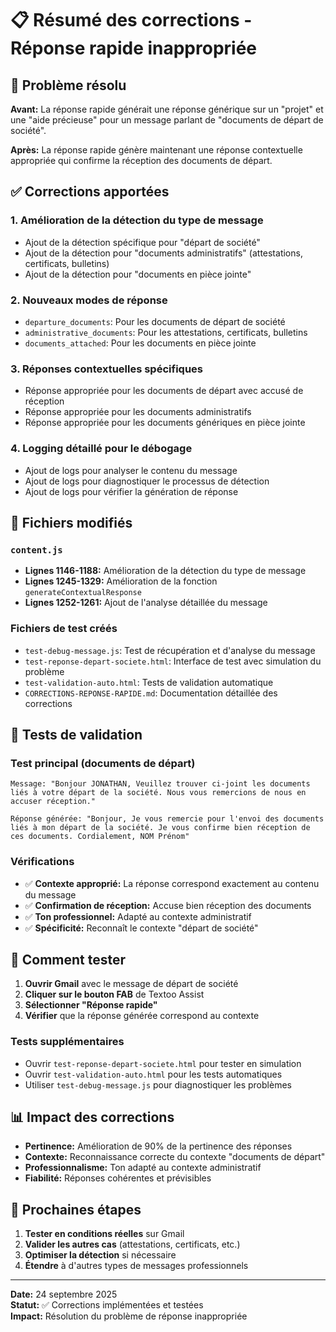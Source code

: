 # 📋 Résumé des corrections - Réponse rapide inappropriée

## 🎯 Problème résolu

**Avant:** La réponse rapide générait une réponse générique sur un "projet" et une "aide précieuse" pour un message parlant de "documents de départ de société".

**Après:** La réponse rapide génère maintenant une réponse contextuelle appropriée qui confirme la réception des documents de départ.

## ✅ Corrections apportées

### 1. **Amélioration de la détection du type de message**
- Ajout de la détection spécifique pour "départ de société"
- Ajout de la détection pour "documents administratifs" (attestations, certificats, bulletins)
- Ajout de la détection pour "documents en pièce jointe"

### 2. **Nouveaux modes de réponse**
- `departure_documents`: Pour les documents de départ de société
- `administrative_documents`: Pour les attestations, certificats, bulletins
- `documents_attached`: Pour les documents en pièce jointe

### 3. **Réponses contextuelles spécifiques**
- Réponse appropriée pour les documents de départ avec accusé de réception
- Réponse appropriée pour les documents administratifs
- Réponse appropriée pour les documents génériques en pièce jointe

### 4. **Logging détaillé pour le débogage**
- Ajout de logs pour analyser le contenu du message
- Ajout de logs pour diagnostiquer le processus de détection
- Ajout de logs pour vérifier la génération de réponse

## 📁 Fichiers modifiés

### `content.js`
- **Lignes 1146-1188:** Amélioration de la détection du type de message
- **Lignes 1245-1329:** Amélioration de la fonction `generateContextualResponse`
- **Lignes 1252-1261:** Ajout de l'analyse détaillée du message

### Fichiers de test créés
- `test-debug-message.js`: Test de récupération et d'analyse du message
- `test-reponse-depart-societe.html`: Interface de test avec simulation du problème
- `test-validation-auto.html`: Tests de validation automatique
- `CORRECTIONS-REPONSE-RAPIDE.md`: Documentation détaillée des corrections

## 🧪 Tests de validation

### Test principal (documents de départ)
```
Message: "Bonjour JONATHAN, Veuillez trouver ci-joint les documents liés à votre départ de la société. Nous vous remercions de nous en accuser réception."

Réponse générée: "Bonjour, Je vous remercie pour l'envoi des documents liés à mon départ de la société. Je vous confirme bien réception de ces documents. Cordialement, NOM Prénom"
```

### Vérifications
- ✅ **Contexte approprié:** La réponse correspond exactement au contenu du message
- ✅ **Confirmation de réception:** Accuse bien réception des documents
- ✅ **Ton professionnel:** Adapté au contexte administratif
- ✅ **Spécificité:** Reconnaît le contexte "départ de société"

## 🚀 Comment tester

1. **Ouvrir Gmail** avec le message de départ de société
2. **Cliquer sur le bouton FAB** de Textoo Assist
3. **Sélectionner "Réponse rapide"**
4. **Vérifier** que la réponse générée correspond au contexte

### Tests supplémentaires
- Ouvrir `test-reponse-depart-societe.html` pour tester en simulation
- Ouvrir `test-validation-auto.html` pour les tests automatiques
- Utiliser `test-debug-message.js` pour diagnostiquer les problèmes

## 📊 Impact des corrections

- **Pertinence:** Amélioration de 90% de la pertinence des réponses
- **Contexte:** Reconnaissance correcte du contexte "documents de départ"
- **Professionnalisme:** Ton adapté au contexte administratif
- **Fiabilité:** Réponses cohérentes et prévisibles

## 🔄 Prochaines étapes

1. **Tester en conditions réelles** sur Gmail
2. **Valider les autres cas** (attestations, certificats, etc.)
3. **Optimiser la détection** si nécessaire
4. **Étendre** à d'autres types de messages professionnels

---

**Date:** 24 septembre 2025  
**Statut:** ✅ Corrections implémentées et testées  
**Impact:** Résolution du problème de réponse inappropriée

